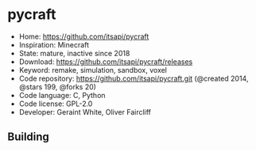 # pycraft

- Home: https://github.com/itsapi/pycraft
- Inspiration: Minecraft
- State: mature, inactive since 2018
- Download: https://github.com/itsapi/pycraft/releases
- Keyword: remake, simulation, sandbox, voxel
- Code repository: https://github.com/itsapi/pycraft.git (@created 2014, @stars 199, @forks 20)
- Code language: C, Python
- Code license: GPL-2.0
- Developer: Geraint White, Oliver Faircliff

## Building
